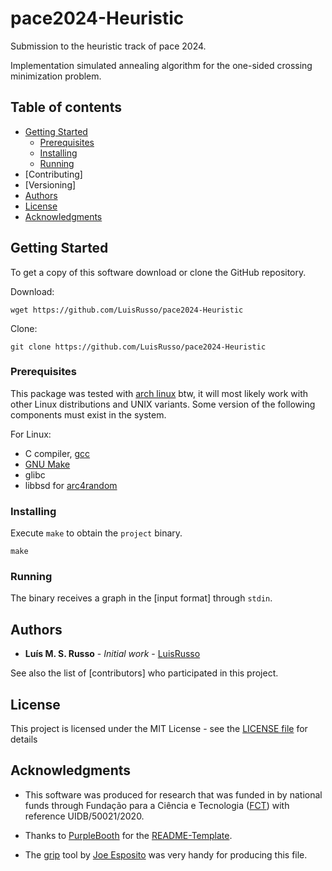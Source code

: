 # pace2024-Heuristic
Submission to the heuristic track of pace 2024.

Implementation simulated annealing algorithm for the one-sided crossing
minimization problem.

## Table of contents

- [Getting Started]
   - [Prerequisites]
   - [Installing]
   - [Running]
- [Contributing]
- [Versioning]
- [Authors]
- [License]
- [Acknowledgments]

## Getting Started

To get a copy of this software download or clone the GitHub repository.

Download:

```
wget https://github.com/LuisRusso/pace2024-Heuristic
```

Clone:

```
git clone https://github.com/LuisRusso/pace2024-Heuristic
```

### Prerequisites

This package was tested with [arch linux] btw, it will most likely work
with other Linux distributions and UNIX variants. Some version of the
following components must exist in the system.

For Linux:

* C compiler, [gcc]
* [GNU Make]
* glibc
* libbsd for [arc4random]

### Installing

Execute `make` to obtain the `project` binary.

```
make
```

### Running

The binary receives a graph in the [input format] through `stdin`.


## Authors

* **Luís M. S. Russo** - *Initial work* - [LuisRusso]

See also the list of [contributors] who participated in this project.

## License

This project is licensed under the MIT License - see
the [LICENSE file] for details

## Acknowledgments

* This software was produced for research that was funded in by national
funds through Fundação para a Ciência e Tecnologia ([FCT]) with reference
UIDB/50021/2020.

* Thanks to [PurpleBooth] for the [README-Template].
* The [grip] tool by [Joe Esposito] was very handy for producing this file.


[Getting Started]: #getting-started
[Prerequisites]: #prerequisites
[Installing]: #installing
[Running]: #running
[Authors]: #authors
[License]: #license
[Acknowledgments]: #acknowledgments

[arch linux]: https://archlinux.org/
[gcc]: https://gcc.gnu.org/
[GNU Make]: https://www.gnu.org/software/make/
[arc4random]: https://man.archlinux.org/man/extra/libbsd/arc4random.3bsd.en

[lmsrusso@gmail.com]: mailto:lmsrusso@gmail.com
[tags]: ../../tags
[LuisRusso]: https://github.com/LuisRusso
[LICENSE file]: ./LICENSE
[FCT]: https://www.fct.pt/
[PurpleBooth]: https://gist.github.com/PurpleBooth
[README-Template]: https://gist.github.com/PurpleBooth/109311bb0361f32d87a2
[grip]: https://github.com/joeyespo/grip
[Joe Esposito]: https://github.com/joeyespo
